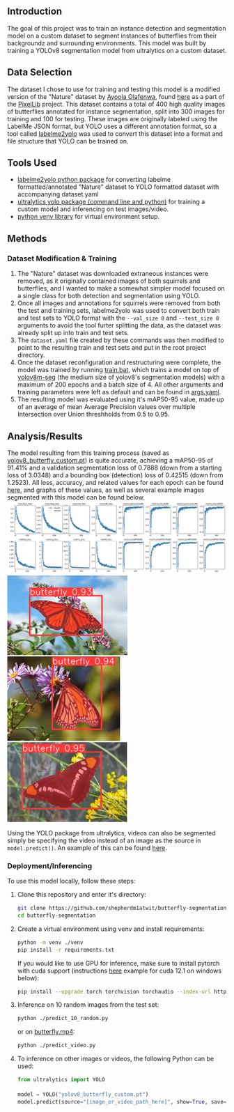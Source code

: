 ## Introduction
The goal of this project was to train an instance detection and segmentation model on a custom dataset to segment instances of butterflies from their backgroundz and surrounding environments. This model was built by training a YOLOv8 segmentation model from ultralytics on a custom dataset.
## Data Selection
The dataset I chose to use for training and testing this model is a modified version of the "Nature" dataset by [Ayoola Olafenwa](https://github.com/ayoolaolafenwa), found [here](https://github.com/ayoolaolafenwa/PixelLib/releases/tag/1.0.0) as a part of the [PixelLib](https://github.com/ayoolaolafenwa/PixelLib) project. This dataset contains a total of 400 high quality images of butterflies annotated for instance segmentation, split into 300 images for training and 100 for testing. These images are originally labeled using the LabelMe JSON format, but YOLO uses a different annotation format, so a tool called [labelme2yolo](https://pypi.org/project/labelme2yolo/) was used to convert this dataset into a format and file structure that YOLO can be trained on.
## Tools Used
* [labelme2yolo python package](https://pypi.org/project/labelme2yolo/) for converting labelme formatted/annotated "Nature" dataset to YOLO formatted dataset with accompanying dataset.yaml
* [ultralytics yolo package (command line and python)](https://github.com/ultralytics/ultralytics) for training a custom model and inferencing on test images/video.
* [python venv library](https://docs.python.org/3/library/venv.html) for virtual environment setup.
## Methods
### Dataset Modification & Training
1. The "Nature" dataset was downloaded extraneous instances were removed, as it originally contained images of both squirrels and butterflies, and I wanted to make a somewhat simpler model focused on a single class for both detection and segmentation using YOLO.
2. Once all images and annotations for squirrels were removed from both the test and training sets, labelme2yolo was used to convert both train and test sets to YOLO format with the `--val_size 0` and `--test_size 0` arguments to avoid the tool furter splitting the data, as the dataset was already split up into train and test sets.
3. The `dataset.yaml` file created by these commands was then modified to point to the resulting train and test sets and put in the root project directory.
4. Once the dataset reconfiguration and restructuring were complete, the model was trained by running [train.bat](https://github.com/shepherdm1atwit/butterfly-segmentation/blob/main/train.bat), which trains a model on top of [yolov8m-seg](https://github.com/ultralytics/assets/releases/download/v0.0.0/yolov8m-seg.pt) (the medium size of yolov8's segmentation models) with a maximum of 200 epochs and a batch size of 4. All other arguments and training parameters were left as default and can be found in [args.yaml](https://github.com/shepherdm1atwit/butterfly-segmentation/blob/main/runs/segment/train/args.yaml).
5. The resulting model was evaluated using it's mAP50-95 value, made up of an average of mean Average Precision values over multiple Intersection over Union threshholds from 0.5 to 0.95.
## Analysis/Results
The model resulting from this training process (saved as [yolov8_butterfly_custom.pt](https://github.com/shepherdm1atwit/butterfly-segmentation/blob/main/yolov8_butterfly_custom.pt)) is quite accurate, achieving a mAP50-95 of 91.41% and a validation segmentation loss of 0.7888 (down from a starting loss of 3.0348) and a bounding box (detection) loss of 0.42515 (down from 1.2523). All loss, accuracy, and related values for each epoch can be found [here](https://github.com/shepherdm1atwit/butterfly-segmentation/blob/main/runs/segment/train/results.csv), and graphs of these values, as well as several example images segmented with this model can be found below.  
![results](https://github.com/shepherdm1atwit/butterfly-segmentation/blob/main/runs/segment/train/results.png)  
![example1](https://github.com/shepherdm1atwit/butterfly-segmentation/blob/main/runs/segment/predict/butterfly%20(2).png)![example2](https://github.com/shepherdm1atwit/butterfly-segmentation/blob/main/runs/segment/predict/butterfly%20(40).png)![example3](https://github.com/shepherdm1atwit/butterfly-segmentation/blob/main/runs/segment/predict/butterfly%20(102).png)

Using the YOLO package from ultralytics, videos can also be segmented simply be specifying the video instead of an image as the source in `model.predict()`. An example of this can be found [here](https://github.com/shepherdm1atwit/butterfly-segmentation/blob/main/runs/segment/predict2/butterfly.avi).
### Deployment/Inferencing
To use this model locally, follow these steps:
1. Clone this repository and enter it's directory:
   ```sh
   git clone https://github.com/shepherdm1atwit/butterfly-segmentation
   cd butterfly-segmentation
   ```
2. Create a virtual environment using venv and install requirements:
   ```sh
   python -m venv ./venv
   pip install -r requirements.txt
   ```
   If you would like to use GPU for inference, make sure to install pytorch with cuda support (instructions [here](https://pytorch.org/get-started/locally/) example for cuda 12.1 on windows below):
   ```sh
   pip install --upgrade torch torchvision torchaudio --index-url https://download.pytorch.org/whl/cu121
   ```
3. Inference on 10 random images from the test set:
   ```sh
   python ./predict_10_random.py
   ```
   or on [butterfly.mp4](https://github.com/shepherdm1atwit/butterfly-segmentation/blob/main/butterfly.mp4):
   ```sh
   python ./predict_video.py
   ```
4. To inference on other images or videos, the following Python can be used:
   ```python
   from ultralytics import YOLO

   model = YOLO("yolov8_butterfly_custom.pt")
   model.predict(source="[image_or_video_path_here]", show=True, save=True)
   ```
